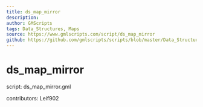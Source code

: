 ```yaml
---
title: ds_map_mirror
description: 
author: GMScripts
tags: Data_Structures, Maps
source: https://www.gmlscripts.com/script/ds_map_mirror
github: https://github.com/gmlscripts/scripts/blob/master/Data_Structures/Maps/ds_map_mirror.gml
---
```


ds_map_mirror
=============

script: ds_map_mirror.gml

contributors: Leif902
